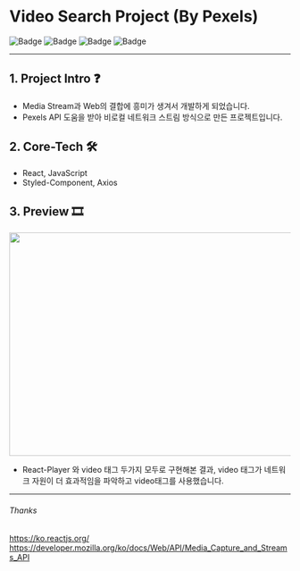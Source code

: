 # Video Search Project (By Pexels)

![Badge](https://img.shields.io/badge/react-^18.2.0-blue.svg)
![Badge](https://img.shields.io/badge/javascript-es6+-yellow.svg)
![Badge](https://img.shields.io/badge/styled_components-^5.3.5-pink.svg)
![Badge](https://img.shields.io/badge/axios-^0.27.2-lightgray.svg)

---

## 1. Project Intro ❓

- Media Stream과 Web의 결합에 흥미가 생겨서 개발하게 되었습니다.
- Pexels API 도움을 받아 비로컬 네트워크 스트림 방식으로 만든 프로젝트입니다.

## 2. Core-Tech 🛠

- React, JavaScript
- Styled-Component, Axios

## 3. Preview 🎞

<img src="https://user-images.githubusercontent.com/76439533/197562585-b1ace464-de0c-45ef-af92-70b338a0385a.gif" width="700" height="400"/>

- React-Player 와 video 태그 두가지 모두로 구현해본 결과,
  video 태그가 네트워크 자원이 더 효과적임을 파악하고 video태그를 사용했습니다.

---

###### Thanks

https://ko.reactjs.org/
https://developer.mozilla.org/ko/docs/Web/API/Media_Capture_and_Streams_API
